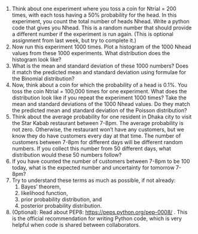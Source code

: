 1. Think about one experiment where you toss a coin for Ntrial = 200 times, with each 
toss having a 50% probability for the head. In this experiment, you count the total number of heads Nhead. Write a python code that gives you Nhead. This is a random number that should provide a different number if the experiment is run again. (This is optional assignment from last week, but try to complete it.)
2. Now run this experiment 1000 times. Plot a histogram of the 1000 Nhead values from 
   these 1000 experiments. What distribution does the histogram look like?
3. What is the mean and standard deviation of these 1000 numbers? Does it match the 
   predicted mean and standard deviation using formulae for the Binomial distribution?
4. Now, think about a coin for which the probability of a head is 0.1%. You toss the 
   coin Ntrial = 100,000 times for one experiment. What does the distribution look like if you repeat the experiment 1000 times? Take the mean and standard deviations of the 1000 Nhead values. Do they match the predicted mean and standard deviation of the Poisson distribution?
5. Think about the average probability for one resident in Dhaka city to visit the 
   Star Kabab restaurant between 7-8pm. The average probability is not zero. Otherwise, the restaurant won’t have any customers, but we know they do have customers every day at that time. The number of customers between 7-8pm for different days will be different random numbers. If you collect this number from 50 different days, what distribution would these 50 numbers follow?
6. If you have counted the number of customers between 7-8pm to be 100 today, what is 
   the expected number and uncertainty for tomorrow 7-8pm?
7. Try to understand these terms as much as possible, if not already: 
   1. Bayes’ theorem, 
   2. likelihood function, 
   3. prior probability distribution, and 
   4. posterior probability distribution.
8. (Optional): Read about PEP8: https://peps.python.org/pep-0008/ . This is the 
      official recommendation for writing Python code, which is very helpful when code is shared between collaborators.
